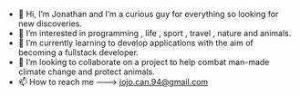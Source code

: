 - 👋 Hi, I’m Jonathan and I’m a curious guy for everything so looking for new discoveries.
- 👀 I’m interested in programming , life , sport , travel , nature and animals.
- 🌱 I’m currently learning to develop applications with the aim of becoming a fullstack developer.
- 💞️ I’m looking to collaborate on a project to help combat man-made climate change and protect animals.
- 📫 How to reach me ---> jojo.can.94@gmail.com

<!---
jojoCan94/jojoCan94 is a ✨ special ✨ repository because its `README.md` (this file) appears on your GitHub profile.
You can click the Preview link to take a look at your changes.
--->
